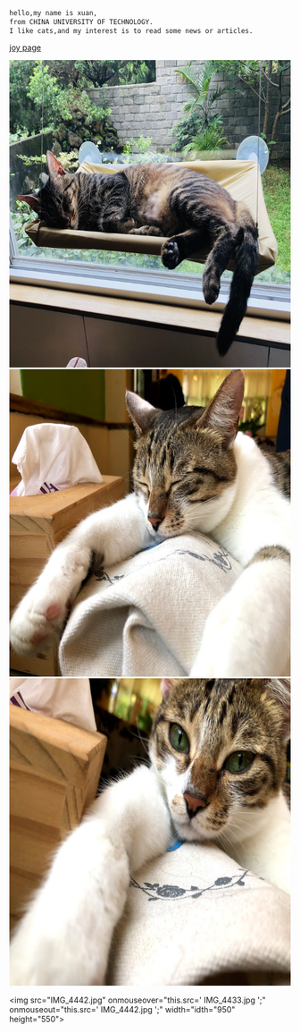     hello,my name is xuan,
    from CHINA UNIVERSITY OF TECHNOLOGY.
    I like cats,and my interest is to read some news or articles.
    


[joy page](https://joywork00.github.io/)

<img src="IMG_0162.jpg" alt="mouse1" width="950" height="550">

<img src="IMG_4442.jpg" alt="mouse1" width="950" height="550">

<img src="IMG_4433.jpg" alt="mouse1" width="950" height="550">

<img src="IMG_4442.jpg" onmouseover="this.src=' IMG_4433.jpg ';" onmouseout="this.src=' IMG_4442.jpg ';" width="idth="950" height="550">
